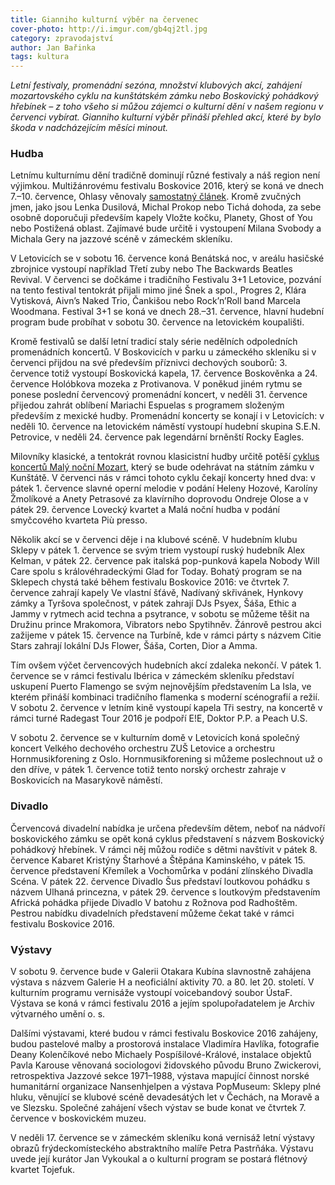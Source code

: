 ```yaml
---
title: Gianniho kulturní výběr na červenec
cover-photo: http://i.imgur.com/gb4qj2tl.jpg
category: zpravodajství
author: Jan Bařinka
tags: kultura
---
```


*Letní festivaly, promenádní sezóna, množství klubových akcí, zahájení mozartovského cyklu na kunštátském zámku nebo Boskovický pohádkový hřebínek – z toho všeho si můžou zájemci o kulturní dění v našem regionu v červenci vybírat. Gianniho kulturní výběr přináší přehled akcí, které by bylo škoda v nadcházejícím měsíci minout.*

### Hudba

Letnímu kulturnímu dění tradičně dominují různé festivaly a náš region není výjimkou. Multižánrovému festivalu Boskovice 2016, který se koná ve dnech 7.–10. července, Ohlasy věnovaly [samostatný článek](http://ohlasy.info/clanky/2016/06/festival-pozvanka.html). Kromě zvučných jmen, jako jsou Lenka Dusilová, Michal Prokop nebo Tichá dohoda, za sebe osobně doporučuji především kapely Vložte kočku, Planety, Ghost of You nebo Postižená oblast. Zajímavé bude určitě i vystoupení Milana Svobody a Michala Gery na jazzové scéně v zámeckém skleníku.

V Letovicích se v sobotu 16. července koná Benátská noc, v areálu hasičské zbrojnice vystoupí například Třetí zuby nebo The Backwards Beatles Revival. V červenci se dočkáme i tradičního Festivalu 3+1 Letovice, pozvání na tento festival tentokrát přijali mimo jiné Šnek a spol., Progres 2, Klára Vytisková, Aivn’s Naked Trio, Čankišou nebo Rock’n’Roll band Marcela Woodmana. Festival 3+1 se koná ve dnech 28.–31. července, hlavní hudební program bude probíhat v sobotu 30. července na letovickém koupališti.

Kromě festivalů se další letní tradicí staly série nedělních odpoledních promenádních koncertů. V Boskovicích v parku u zámeckého skleníku si v červenci přijdou na své především příznivci dechových souborů: 3. července totiž vystoupí Boskovická kapela, 17. července Boskověnka a 24. července Holóbkova mozeka z Protivanova. V poněkud jiném rytmu se ponese poslední červencový promenádní koncert, v neděli 31. července přijedou zahrát oblíbení Mariachi Espuelas s programem složeným především z mexické hudby. Promenádní koncerty se konají i v Letovicích: v neděli 10. července na letovickém náměstí vystoupí hudební skupina S.E.N. Petrovice, v neděli 24. července pak legendární brněnští Rocky Eagles.

Milovníky klasické, a tentokrát rovnou klasicistní hudby určitě potěší [cyklus koncertů Malý noční Mozart](http://ohlasy.info/clanky/2016/06/festival-pozvanka.html), který se bude odehrávat na státním zámku v Kunštátě. V červenci nás v rámci tohoto cyklu čekají koncerty hned dva: v pátek 1. července slavné operní melodie v podání Heleny Hozové, Karolíny Žmolíkové a Anety Petrasové za klavírního doprovodu Ondreje Olose a v pátek 29. července Lovecký kvartet a Malá noční hudba v podání smyčcového kvarteta Più presso.

Několik akcí se v červenci děje i na klubové scéně. V hudebním klubu Sklepy v pátek 1. července se svým triem vystoupí ruský hudebník Alex Kelman, v pátek 22. července pak italská pop-punková kapela Nobody Will Care spolu s královéhradeckými Glad for Today. Bohatý program se na Sklepech chystá také během festivalu Boskovice 2016: ve čtvrtek 7. července zahrají kapely Ve vlastní šťávě, Nadívaný skřivánek, Hynkovy zámky a Tyršova společnost, v pátek zahrají DJs Psyex, Šáša, Ethic a Jammy v rytmech acid techna a psytrance, v sobotu se můžeme těšit na Družinu prince Mrakomora, Vibrators nebo Spytihněv. Žánrově pestrou akci zažijeme v pátek 15. července na Turbíně, kde v rámci párty s názvem Citie Stars zahrají lokální DJs Flower, Šáša, Corten, Dior a Amma.

Tím ovšem výčet červencových hudebních akcí zdaleka nekončí. V pátek 1. července se v rámci festivalu Ibérica v zámeckém skleníku představí uskupení Puerto Flamengo se svým nejnovějším představením La Isla, ve kterém přináší kombinaci tradičního flamenka s moderní scénografií a režií. V sobotu 2. července v letním kině vystoupí kapela Tři sestry, na koncertě v rámci turné Radegast Tour 2016 je podpoří E!E, Doktor P.P. a Peach U.S.

V sobotu 2. července se v kulturním domě v Letovicích koná společný koncert Velkého dechového orchestru ZUŠ Letovice a orchestru Hornmusikforening z Oslo. Hornmusikforening si můžeme poslechnout už o den dříve, v pátek 1. července totiž tento norský orchestr zahraje v Boskovicích na Masarykově náměstí.

### Divadlo

Červencová divadelní nabídka je určena především dětem, neboť na nádvoří boskovického zámku se opět koná cyklus představení s názvem Boskovický pohádkový hřebínek. V rámci něj můžou rodiče s dětmi navštívit v pátek 8. července Kabaret Kristýny Štarhové a Štěpána Kaminského, v pátek 15. července představení Křemílek a Vochomůrka v podání zlínského Divadla Scéna. V pátek 22. července Divadlo Šus představí loutkovou pohádku s názvem Ulhaná princezna, v pátek 29. července s loutkovým představením Africká pohádka přijede Divadlo V batohu z Rožnova pod Radhoštěm. Pestrou nabídku divadelních představení můžeme čekat také v rámci festivalu Boskovice 2016.

### Výstavy

V sobotu 9. července bude v Galerii Otakara Kubína slavnostně zahájena výstava s názvem Galerie H a neoficiální aktivity 70. a 80. let 20. století. V kulturním programu vernisáže vystoupí voicebandový soubor ÚstaF. Výstava se koná v rámci festivalu 2016 a jejím spolupořadatelem je Archiv výtvarného umění o. s.

Dalšími výstavami, které budou v rámci festivalu Boskovice 2016 zahájeny, budou pastelové malby a prostorová instalace Vladimíra Havlíka, fotografie Deany Kolenčíkové nebo Michaely Pospíšilové-Králové, instalace objektů Pavla Karouse věnovaná sociologovi židovského původu Bruno Zwickerovi, retrospektiva Jazzové sekce 1971–1988, výstava mapující činnost norské humanitární organizace Nansenhjelpen a výstava PopMuseum: Sklepy plné hluku, věnující se klubové scéně devadesátých let v Čechách, na Moravě a ve Slezsku. Společné zahájení všech výstav se bude konat ve čtvrtek 7. července v boskovickém muzeu.

V neděli 17. července se v zámeckém skleníku koná vernisáž letní výstavy obrazů frýdeckomísteckého abstraktního malíře Petra Pastrňáka. Výstavu uvede její kurátor Jan Vykoukal a o kulturní program se postará flétnový kvartet Tojefuk.
